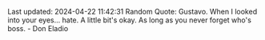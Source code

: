 Last updated: 2024-04-22 11:42:31
Random Quote: Gustavo. When I looked into your eyes... hate. A little bit's okay. As long as you never forget who's boss. - Don Eladio
